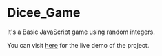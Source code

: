 # Dicee_Game

It's a Basic JavaScript game using random integers.

You can visit [here](https://laharika28.github.io/Dicee_Game/) for the live demo of the project.

